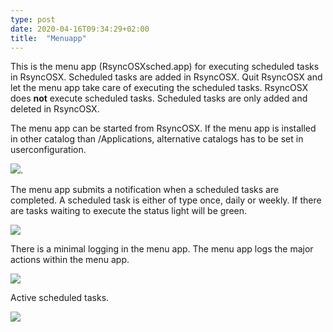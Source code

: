 ```yaml
---
type: post
date: 2020-04-16T09:34:29+02:00
title:  "Menuapp"
---
```

This is the menu app (RsyncOSXsched.app) for executing scheduled tasks in RsyncOSX. Scheduled tasks are added in RsyncOSX. Quit RsyncOSX and let the menu app take care of executing the scheduled tasks. RsyncOSX does **not** execute scheduled tasks. Scheduled tasks are only added and deleted in RsyncOSX.

The menu app can be started from RsyncOSX. If the menu app is installed in other catalog than /Applications, alternative catalogs has to be set in userconfiguration.

![](/images/RsyncOSX/master/menuapp/userconfig.png).

The menu app submits a notification when a scheduled tasks are completed. A scheduled task is either of type once, daily or weekly. If there are tasks waiting to execute the status light will be green.

![](/images/RsyncOSX/master/menuapp/menuapp1.png)

There is a minimal logging in the menu app. The menu app logs the major actions within the menu app.

![](/images/RsyncOSX/master/menuapp/menuapp3.png)

Active scheduled tasks.

![](/images/RsyncOSX/master/menuapp/menuapp2.png)
